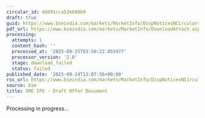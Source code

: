 ```yaml
---
circular_id: dd691cca52eb88b9
draft: true
guid: https://www.bseindia.com/markets/MarketInfo/DispNoticesNCirculars.aspx?Noticeid={BFCC382D-EAD1-4A8E-B203-B762B340DB2B}&noticeno=20250924-43&dt=09/24/2025&icount=43&totcount=75&flag=0
pdf_url: https://www.bseindia.com/markets/MarketInfo/DownloadAttach.aspx?id=20250924-43&attachedId=
processing:
  attempts: 1
  content_hash: ''
  processed_at: '2025-09-25T03:50:22.055977'
  processor_version: '2.0'
  stage: download_failed
  status: failed
published_date: '2025-09-24T13:07:56+00:00'
rss_url: https://www.bseindia.com/markets/MarketInfo/DispNoticesNCirculars.aspx?Noticeid={BFCC382D-EAD1-4A8E-B203-B762B340DB2B}&noticeno=20250924-43&dt=09/24/2025&icount=43&totcount=75&flag=0
source: bse
title: SME IPO - Draft Offer Document
---
```


Processing in progress...